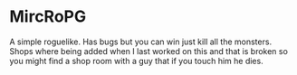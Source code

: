 # MircRoPG
A simple roguelike. Has bugs but you can win just kill all the monsters. Shops where being added when I last worked on this and that is broken so you might find a shop room with a guy that if you touch him he dies. 
